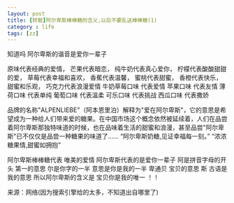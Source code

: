 ```yaml
---
layout: post
title: [转载]阿尔卑斯棒棒糖的含义,以后不要乱送棒棒糖(1)
category : life
tags: [zz]
---
```


知道吗 阿尔卑斯的谐音是爱你一辈子

原味代表经典的爱情，
芒果代表暗恋，
纯牛奶代表真心爱你，
柠檬代表酸酸甜甜的爱，
草莓代表幸福和喜欢，
香蕉代表温馨，
蜜桃代表甜蜜，
香橙代表快乐，甜蜜和乐观，
巧克力代表浪漫爱情
牛奶草莓口味 代表爱情
苹果口味 代表友情
薄荷口味 代表单纯
葡萄口味 代表溫柔
可乐口味 代表挑战
西瓜口味 代表撒娇<!--more-->

品牌的名称"ALPENLIEBE"（阿本恩里泊）解释为"爱在阿尔卑斯"，它的意思是希望成为一种给人们带来爱的糖果。在中国市场这个概念依然被延续着，人们在品尝着阿尔卑斯那独特味道的时候，也在品味着生活的甜蜜和浪漫，甚至品尝"阿尔卑斯"已不仅仅是品尝一种糖果的味道了……
“阿尔卑斯奶糖,见证幸福每一刻。”
“浓浓糖果情,甜蜜如拥抱”

阿尔卑斯棒棒糖代表 唯美的爱情
阿尔卑斯代表的是爱你一辈子
阿是拼音字母的开头 第一的意思
尔是你字的一半 意思是你是我的一半
卑通贝 宝贝的意思
斯 古语是我的意思
所以阿尔卑斯的含义是 宝贝你是我的唯一 ！！

来源：网络(因为搜索引擎给的太多，不知道出自哪里了)
